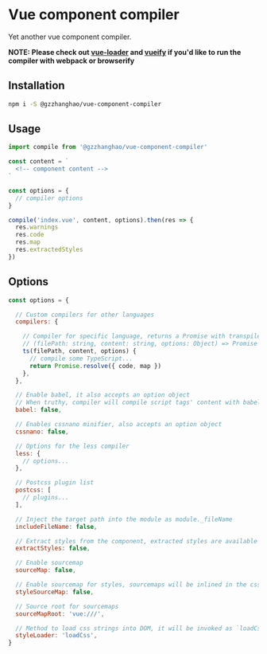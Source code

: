 # Vue component compiler

Yet another vue component compiler.

__NOTE: Please check out [vue-loader](https://github.com/vuejs/vue-loader) and [vueify](https://github.com/vuejs/vueify) if you'd like to run the compiler with webpack or browserify__

## Installation

```bash
npm i -S @gzzhanghao/vue-component-compiler
```

## Usage

```javascript
import compile from '@gzzhanghao/vue-component-compiler'

const content = `
  <!-- component content -->
`

const options = {
  // compiler options
}

compile('index.vue', content, options).then(res => {
  res.warnings
  res.code
  res.map
  res.extractedStyles
})
```

## Options

```javascript
const options = {

  // Custom compilers for other languages
  compilers: {

    // Compiler for specific language, returns a Promise with transpile result
    // (filePath: string, content: string, options: Object) => Promise
    ts(filePath, content, options) {
      // compile some TypeScript...
      return Promise.resolve({ code, map })
    },
  },

  // Enable babel, it also accepts an option object
  // When truthy, compiler will compile script tags' content with babel by default
  babel: false,

  // Enables cssnano minifier, also accepts an option object
  cssnano: false,

  // Options for the less compiler
  less: {
    // options...
  },

  // Postcss plugin list
  postcss: [
    // plugins...
  ],

  // Inject the target path into the module as module._fileName
  includeFileName: false,

  // Extract styles from the component, extracted styles are available in the 'extractedStyles' field
  extractStyles: false,

  // Enable sourcemap
  sourceMap: false,

  // Enable sourcemap for styles, sourcemaps will be inlined in the css string if not extracted
  styleSourceMap: false,

  // Source root for sourcemaps
  sourceMapRoot: 'vue:///',

  // Method to load css strings into DOM, it will be invoked as `loadCss('some css')`
  styleLoader: 'loadCss',
}
```
